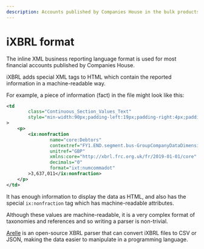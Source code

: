 ```yaml
---
description: Accounts published by Companies House in the bulk products are in the iXBRL format, using the HTML file extension. These contain both human- and machine-readable financial accounts, which can be viewed in a web browser or parsed to extract the list of facts.
---
```


# iXBRL format

The inline XML business reporting language format is used for most financial accounts published by Companies House.

iXBRL adds special XML tags to HTML which contain the reported information in a machine-readable way.

For example, a piece of information (fact) in the file might look like this:
```xml
<td
        class="Continuous_Section_Values_Text"
        style="min-width:90px;padding-left:19px;padding-right:4px;padding-bottom:0px;"
>
    <p>
        <ix:nonfraction
                name="core:Debtors"
                contextref="FY1.END.segment.bus-GroupCompanyDataDimension.bus-Consolidated"
                unitref="GBP"
                xmlns:core="http://xbrl.frc.org.uk/fr/2019-01-01/core"
                decimals="0"
                format="ixt:numcommadot"
        >3,637,011</ix:nonfraction>
    </p>
</td>
```
It has enough information to display the data as HTML, and also has the special `ix:nonfraction` tag which has machine-readable attributes.

Although these values are machine-readable, it is a very complex format of taxonomies and references and so writing a parser is non-trivial.

[Arelle](https://arelle.org) is an open-source XBRL parser that can convert iXBRL files to CSV or JSON, making the data easier to manipulate in a programming language.

